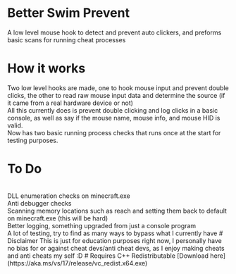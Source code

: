 # Better Swim Prevent
A low level mouse hook to detect and prevent auto clickers, and preforms basic scans for running cheat processes
# How it works
Two low level hooks are made, one to hook mouse input and prevent double clicks, the other to read raw mouse input data and determine the source (if it came from a real hardware device or not)
<br>
All this currently does is prevent double clicking and log clicks in a basic console, as well as say if the mouse name, mouse info, and mouse HID is valid.
<br>
Now has two basic running process checks that runs once at the start for testing purposes.
# To Do
<br>
DLL enumeration checks on minecraft.exe
<br>
Anti debugger checks
<br>
Scanning memory locations such as reach and setting them back to default on minecraft.exe (this will be hard)
<br>
Better logging, something upgraded from just a console program
<br>
A lot of testing, try to find as many ways to bypass what I currently have
# Disclaimer
This is just for education purposes right now, I personally have no bias for or against cheat devs/anti cheat devs, as I enjoy making cheats and anti cheats my self :D
# Requires C++ Redistributable
[Download here](https://aka.ms/vs/17/release/vc_redist.x64.exe)
